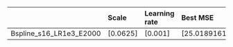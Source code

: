 |                         | Scale    | Learning rate   | Best MSE             | Best SSIM           |
|:------------------------|:---------|:----------------|:---------------------|:--------------------|
| Bspline_s16_LR1e3_E2000 | [0.0625] | [0.001]         | [25.018916130065918] | [0.739128300601541] |